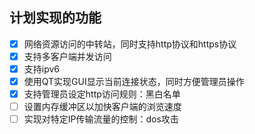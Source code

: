 ## 计划实现的功能
- [x] 网络资源访问的中转站，同时支持http协议和https协议
- [x] 支持多客户端并发访问
- [x] 支持ipv6
- [x] 使用QT实现GUI显示当前连接状态，同时方便管理员操作
- [x] 支持管理员设定http访问规则：黑白名单
- [ ] 设置内存缓冲区以加快客户端的浏览速度
- [ ] 实现对特定IP传输流量的控制：dos攻击